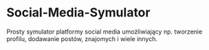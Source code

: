 # Social-Media-Symulator
Prosty symulator platformy social media umożliwiający np. tworzenie profilu, dodawanie postów, znajomych i wiele innych.
